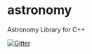 # astronomy
Astronomy Library for C++

[![Gitter](https://badges.gitter.im/BoostGSoC19/astronomy.svg)](https://gitter.im/BoostGSoC19/astronomy?utm_source=badge&utm_medium=badge&utm_campaign=pr-badge)

